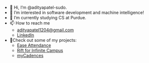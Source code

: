 - 👋 Hi, I’m @adityapatel-sudo.
- 👀 I’m interested in software development and machine intelligence!
- 🌱 I’m currently studying CS at Purdue.
- 📫 How to reach me 
  - adityapatel1204@gmail.com
  - [LinkedIn](https://www.linkedin.com/in/adityapatel123/)
- 🎈Check out some of my projects:
  - [Ease Attendance](https://easeattendance.com/)
  - [Rift for Infinite Campus](https://riftapp.io/)
  - [myCadences](https://mycadences.com)

<!---
adityapatel-sudo/adityapatel-sudo is a ✨ special ✨ repository because its `README.md` (this file) appears on your GitHub profile.
You can click the Preview link to take a look at your changes.
--->
